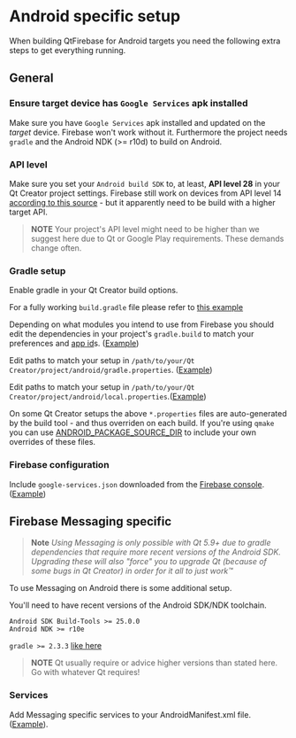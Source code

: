 # Android specific setup
When building QtFirebase for Android targets you need the following extra steps to get everything running.

## General

### Ensure target device has `Google Services` apk installed
Make sure you have `Google Services` apk installed and updated on the *target* device. Firebase won't work without it.
Furthermore the project needs `gradle` and the Android NDK (>= r10d) to build on Android.

### API level
Make sure you set your `Android build SDK` to, at least, **API level 28** in your Qt Creator project settings.
Firebase still work on devices from API level 14 [according to this source](https://firebase.googleblog.com/2016/11/google-play-services-and-firebase-for-android-will-support-api-level-14-at-minimum.html) - but it apparently need to be build with a higher target API.

> **NOTE** Your project's API level might need to be higher than we suggest here due to Qt or Google Play requirements. These demands change often.

### Gradle setup
Enable gradle in your Qt Creator build options.

For a fully working `build.gradle` file please refer to [this example](https://github.com/Larpon/QtFirebaseExample/blob/master/App/platforms/android/build.gradle)

Depending on what modules you intend to use from Firebase you should edit the dependencies in your project's `gradle.build` to match your preferences and [app id](https://github.com/Larpon/QtFirebaseExample/blob/cc190b6b1a39f43242daa846b7d2b273c5bbc58f/App/platforms/android/build.gradle#L89)s. ([Example](https://github.com/Larpon/QtFirebaseExample/blob/cc190b/App/platforms/android/build.gradle#L166-L194))

Edit paths to match your setup in `/path/to/your/Qt Creator/project/android/gradle.properties`. ([Example](https://github.com/Larpon/QtFirebaseExample/blob/master/App/platforms/android/gradle.properties))

Edit paths to match your setup in `/path/to/your/Qt Creator/project/android/local.properties`.([Example](https://github.com/Larpon/QtFirebaseExample/blob/master/App/platforms/android/local.properties))

On some Qt Creator setups the above `*.properties` files are auto-generated by the build tool - and thus overriden on each build.
If you're using `qmake` you can use [ANDROID_PACKAGE_SOURCE_DIR](https://github.com/Larpon/QtFirebaseExample/blob/cc190b/App/App.pro#L35) to include your own overrides of these files.

### Firebase configuration
Include `google-services.json` downloaded from the [Firebase console](https://console.firebase.google.com/). ([Example](https://github.com/Larpon/QtFirebaseExample/blob/cc190b/App/App.pro#L42))

## Firebase Messaging specific

> **Note** *Using Messaging is only possible with Qt 5.9+ due to gradle dependencies that require more recent versions of the Android SDK. Upgrading these will also "force" you to upgrade Qt (because of some bugs in Qt Creator) in order for it all to just work™*

To use Messaging on Android there is some additional setup.

You'll need to have recent versions of the Android SDK/NDK toolchain.
```
Android SDK Build-Tools >= 25.0.0
Android NDK >= r10e
```
`gradle >= 2.3.3` [like here](https://github.com/Larpon/QtFirebaseExample/blob/cc190b/App/platforms/android/build.gradle#L19)

> **NOTE** Qt usually require or advice higher versions than stated here. Go with whatever Qt requires!

### Services
Add Messaging specific services to your AndroidManifest.xml file. ([Example](https://github.com/Larpon/QtFirebaseExample/blob/cc190b/App/platforms/android/AndroidManifest.xml#L47-L63)).


